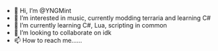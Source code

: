 - 👋 Hi, I’m @YNGMint
- 👀 I’m interested in music, currently modding terraria and learning C#
- 🌱 I’m currently learning C#, Lua, scripting in common
- 💞️ I’m looking to collaborate on idk
- 📫 How to reach me......

<!---
YNGMint/YNGMint is a ✨ special ✨ repository because its `README.md` (this file) appears on your GitHub profile.
You can click the Preview link to take a look at your changes.
--->
